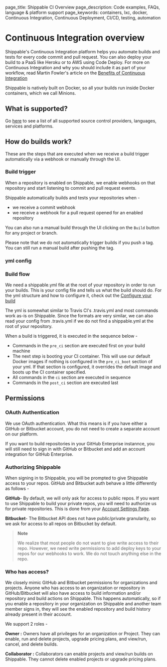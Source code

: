 page_title: Shippable CI Overview
page_description: Code examples, FAQs, language & platform support
page_keywords: containers, lxc, docker, Continuous Integration, Continuous Deployment, CI/CD, testing, automation

# Continuous Integration overview

Shippable's Continuous Integration platform helps you automate builds and tests for every code commit and pull request. You can also deploy your build to a PaaS like Heroku or to AWS using Code Deploy. For more on Continuous Integration and why you should include it as part of your workflow, read Martin Fowler's article on the <a href="http://martinfowler.com/articles/continuousIntegration.html#BenefitsOfContinuousIntegration" target="_blank">Benefits of Continuous Integration</a>

Shippable is natively built on Docker, so all your builds run inside Docker containers, which we call Minions.

## What is supported?

Go [here](gs_supported.md) to see a list of all supported source control providers, languages, services and platforms.

## How do builds work?

These are the steps that are executed when we receive a build trigger automatically via a webhook or manually through the UI.

### Build trigger

When a repository is enabled on Shippable, we enable webhooks on that repository and start listening to commit and pull request events. 

Shippable automatically builds and tests your repositories when -

- we receive a commit webhook 
- we receive a webhook for a pull request opened for an enabled repository

You can also run a manual build through the UI clicking on the `Build` button for any project or branch.

Please note that we do not automatically trigger builds if you push a tag. You can still run a manual build after pushing the tag. 

### yml config

### Build flow

We need a shippable.yml file at the root of your repository in order to run your builds. This is your config file and tells us what the build should do. For the yml structure and how to configure it, check out the [Configure your build](ci_configure.md)

The yml is somewhat similar to Travis CI's .travis.yml and most commands work as-is on Shippable. Since the formats are very similar, we can also read your config from .travis.yml if we do not find a shippable.yml at the root of your repository.

When a build is triggered, it is executed in the sequence below -

- Commands in the `pre_ci` section are executed first on your build machine
- The next step is booting your CI container. This will use our default Docker images if nothing is configured in the `pre_ci_boot` section of your yml. If that section is configured, it overrides the default image and boots up the CI container specified.
- All commands in the `ci` section are executed in sequence
- Commands in the `post_ci` section are executed last

## Permissions

### OAuth Authentication

We use OAuth authentication. What this means is if you have either a GitHub or Bitbucket account, you do not need to create a separate account on our platform.

If you want to build repositories in your GitHub Enterprise instannce, you will still need to sign in with GitHub or Bitbucket and add an account integration for GitHub Enterprise.

### Authorizing Shippable

When signing in to Shippable, you will be prompted to give Shippable access to your repos. GitHub and Bitbucket auth behave a little differently as follows -

**GitHub**- By default, we will only ask for access to public repos. If you want to use Shippable to build your private repos, you will need to authorize us for private repositories. This is done from your [Account Settings Page](acc_overview.md).

**Bitbucket**- The Bitbucket API does not have public/private
granularity, so we ask for access to all repos on Bitbucket by default.

> **Note**
>
> We realize that most people do not want to give write access to their
> repo. However, we need write permissions to add deploy keys to your
> repos for our webhooks to work. We do not touch anything else in the
> repo.

### Who has access?

We closely mimic GitHub and Bitbucket permissions for organizations and projects.
Anyone who has access to an organization or repository in
GitHub/Bitbucket will also have access to build information and/or
repository and build actions on Shippable. This happens automatically,
so if you enable a repository in your organization on Shippable and another team
member signs in, they will see the enabled repository and build history
already present in their account.

We support 2 roles -

**Owner :** Owners have all privileges for an organization or Project. They can
enable, run and delete projects, upgrade pricing plans, and view/run,
cancel, and delete builds.

**Collaborator :** Collaborators can enable projects and view/run builds
on Shippable. They cannot delete enabled projects or upgrade pricing
plans.



